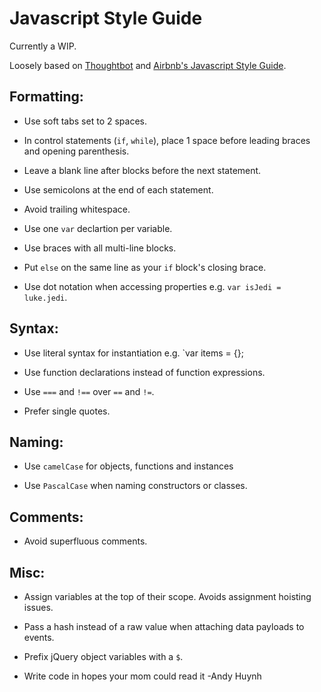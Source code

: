 # Javascript Style Guide

Currently a WIP.

Loosely based on [Thoughtbot](https://github.com/thoughtbot/guides/tree/master/style/javascript) and
[Airbnb's Javascript Style Guide](https://github.com/airbnb/javascript/tree/master/es5).


## Formatting:

* Use soft tabs set to 2 spaces.

* In control statements (`if`, `while`), place 1 space before leading braces and opening parenthesis.

* Leave a blank line after blocks before the next statement.

* Use semicolons at the end of each statement.

* Avoid trailing whitespace.

* Use one `var` declartion per variable.

* Use braces with all multi-line blocks.

* Put `else` on the same line as your `if` block's closing brace.

* Use dot notation when accessing properties e.g. `var isJedi = luke.jedi`.


## Syntax:

* Use literal syntax for instantiation e.g. `var items = {};

* Use function declarations instead of function expressions.

* Use `===` and `!==` over `==` and `!=`.

* Prefer single quotes.


## Naming:

* Use `camelCase` for objects, functions and instances

* Use `PascalCase` when naming constructors or classes.


## Comments:

* Avoid superfluous comments.


## Misc:

* Assign variables at the top of their scope. Avoids assignment hoisting issues.

* Pass a hash instead of a raw value when attaching data payloads to events.

* Prefix jQuery object variables with a `$`.

* Write code in hopes your mom could read it -Andy Huynh

